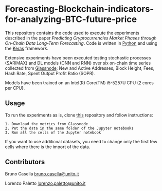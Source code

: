 # Forecasting-Blockchain-indicators-for-analyzing-BTC-future-price
This repository contains the code used to execute the experiments described in the paper <i>Predicting Cryptocurrencies Market Phases through
On-Chain Data Long-Term Forecasting</i>. Code is written in [Python](https://www.python.org/) and using the [Keras](https://keras.io/) framework.

Extensive experiments have been executed testing stochastic processes (SARIMAX) and DL models (CNN and RNN) over six on-chain time series collected from [Glassnode](https://glassnode.com/): New and Active Addresses, Block Height, Fees, Hash Rate, Spent Output Profit Ratio (SOPR).

Models have been trained on an Intel(R) Core(TM) i5-5257U CPU (2 cores per CPU).

## Usage

To run the experiments as is, clone [this](https://github.com/CasellaJr/Forecasting-Blockchain-indicators-for-analyzing-BTC-future-price) repository and follow instructions:
```
1. Download the metrics from Glassnode
2. Put the data in the same folder of the Jupyter notebooks
3. Run all the cells of the Jupyter notebook
```
If you want to use additional datasets, you need to change only the first few cells where there is the import of the data.

## Contributors

Bruno Casella <bruno.casella@unito.it>  

Lorenzo Paletto <lorenzo.paletto@unito.it>
